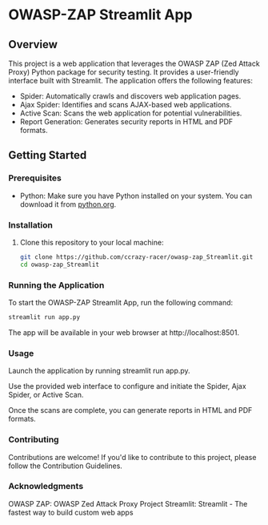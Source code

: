 # OWASP-ZAP Streamlit App

## Overview

This project is a web application that leverages the OWASP ZAP (Zed Attack Proxy) Python package for security testing. It provides a user-friendly interface built with Streamlit. The application offers the following features:

- Spider: Automatically crawls and discovers web application pages.
- Ajax Spider: Identifies and scans AJAX-based web applications.
- Active Scan: Scans the web application for potential vulnerabilities.
- Report Generation: Generates security reports in HTML and PDF formats.

## Getting Started

### Prerequisites

- Python: Make sure you have Python installed on your system. You can download it from [python.org](https://www.python.org/downloads/).

### Installation

1. Clone this repository to your local machine:

    ```bash
    git clone https://github.com/ccrazy-racer/owasp-zap_Streamlit.git
    cd owasp-zap_Streamlit
    ```
### Running the Application

To start the OWASP-ZAP Streamlit App, run the following command:

```bash
streamlit run app.py
```

The app will be available in your web browser at http://localhost:8501.

### Usage
Launch the application by running streamlit run app.py.

Use the provided web interface to configure and initiate the Spider, Ajax Spider, or Active Scan.

Once the scans are complete, you can generate reports in HTML and PDF formats.

### Contributing
Contributions are welcome! If you'd like to contribute to this project, please follow the Contribution Guidelines.

### Acknowledgments
OWASP ZAP: OWASP Zed Attack Proxy Project
Streamlit: Streamlit - The fastest way to build custom web apps
